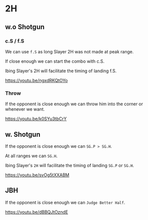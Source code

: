 # 2H

## w.o Shotgun

### c.S / f.S

We can use `f.S` as long Slayer 2H was not made at peak range.

If close enough we can start the combo with c.S.

Ibing Slayer's 2H will facilitate the timing of landing f.S.

https://youtu.be/ngxdRKQtOYo

### Throw

If the opponent is close enough we can throw him into the corner or whenever we want.

https://youtu.be/k0SYu3tbCrY


## w. Shotgun

If the opponent is close enough we can `SG.P > SG.H`.

At all ranges we can `SG.H`.

Ibing Slayer's `2H` will facilitate the timing of landing `SG.P` or `SG.H`.

https://youtu.be/svOg5tXXABM


## JBH

If the opponent is close enough we can `Judge Better Half`.

https://youtu.be/dBBQJtOzndE
